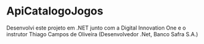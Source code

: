 # ApiCatalogoJogos

Desenvolvi este projeto em .NET junto com a Digital Innovation One e o instrutor Thiago Campos de Oliveira (Desenvolvedor .Net, Banco Safra S.A.)
